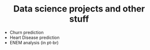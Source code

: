 

# <h1 align="center"> Data science projects and other stuff</h1>
- Churn prediction
- Heart Disease prediction
- ENEM analysis (in pt-br)


